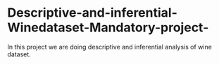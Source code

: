# Descriptive-and-inferential-Winedataset-Mandatory-project-
In this project we are doing descriptive and inferential analysis of wine dataset. 
